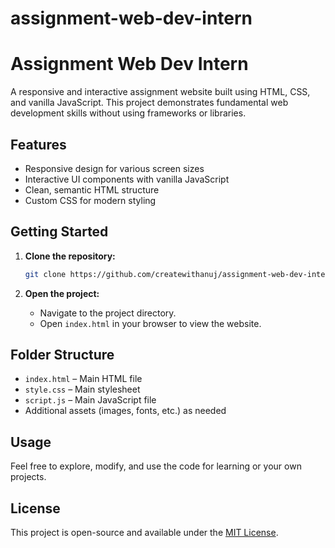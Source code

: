 # assignment-web-dev-intern

# Assignment Web Dev Intern

A responsive and interactive assignment website built using HTML, CSS, and vanilla JavaScript. This project demonstrates fundamental web development skills without using frameworks or libraries.

## Features

- Responsive design for various screen sizes
- Interactive UI components with vanilla JavaScript
- Clean, semantic HTML structure
- Custom CSS for modern styling

## Getting Started

1. **Clone the repository:**
   ```bash
   git clone https://github.com/createwithanuj/assignment-web-dev-intern.git
   ```

2. **Open the project:**
   - Navigate to the project directory.
   - Open `index.html` in your browser to view the website.

## Folder Structure

- `index.html` – Main HTML file
- `style.css` – Main stylesheet
- `script.js` – Main JavaScript file
- Additional assets (images, fonts, etc.) as needed

## Usage

Feel free to explore, modify, and use the code for learning or your own projects.

## License

This project is open-source and available under the [MIT License](LICENSE).
